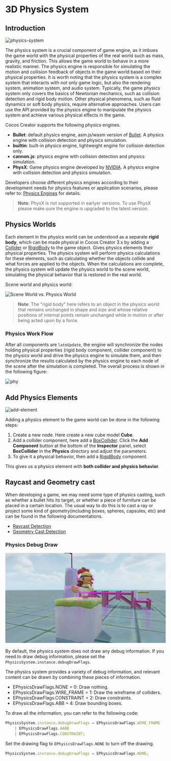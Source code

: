 # 3D Physics System

## Introduction

![physics-system](img/physics-system.jpg)

The physics system is a crucial component of game engine, as it imbues the game world with the physical properties of the real world such as mass, gravity, and friction. This allows the game world to behave in a more realistic manner. The physics engine is responsible for simulating the motion and collision feedback of objects in the game world based on their physical properties. It is worth noting that the physics system is a complex system that interacts with not only game logic, but also the rendering system, animation system, and audio system. Typically, the game physics system only covers the basics of Newtonian mechanics, such as collision detection and rigid body motion. Other physical phenomena, such as fluid dynamics or soft body physics, require alternative approaches. Users can use the API provided by the physics engine to manipulate the physics system and achieve various physical effects in the game.

Cocos Creator supports the following physics engines.

- **Bullet**: default physics engine, asm.js/wasm version of [Bullet](https://pybullet.org/wordpress/). A physics engine with collision detection and physics simulation.
- **builtin**: built-in physics engine, lightweight engine for collision detection only.
- **cannon.js**: physics engine with collision detection and physics simulation.
- **PhysX**: Game physics engine developed by [NVIDIA](https://developer.nvidia.com/physx-sdk). A physics engine with collision detection and physics simulation.

Developers choose different physics engines according to their development needs for physics features or application scenarios, please refer to: [Physics Engines](physics-engine.md) for details.

> **Note**: PhysX is not supported in earlyer versions. To use PhysX please make sure the engine is upgraded to the latest version.

## Physics Worlds

Each element in the physics world can be understood as a separate **rigid body**, which can be made physical in Cocos Creator 3.x by adding a [Collider](physics-collider.md) or [RigidBody](physics-rigidbody.md) to the game object. Gives physics elements their physical properties. The physics system will perform physics calculations for these elements, such as calculating whether the objects collide and what forces are applied to the objects. When the calculations are complete, the physics system will update the physics world to the scene world, simulating the physical behavior that is restored in the real world.

Scene world and physics world:

![Scene World vs. Physics World](img/physics-world.jpg)

> **Note**: The "rigid body"  here refers to an object in the physics world that remains unchanged in shape and size and whose relative positions of internal points remain unchanged while in motion or after being acted upon by a force.

### Physics Work Flow

After all components are `lateUpdate`, the engine will synchronize the nodes holding physical properties (rigid body component, collider component) to the physics world and drive the physics engine to simulate them, and then synchronize the results calculated by the physics engine to each node of the scene after the simulation is completed. The overall process is shown in the following figure:

![phy](img/physics-pipeline.png)

## Add Physics Elements

![add-element](img/physics-element.png)

Adding a physics element to the game world can be done in the following steps:

1. Create a new node. Here create a new cube model **Cube**.
2. Add a collider component, here add a [BoxCollider](physics-collider.md#BoxCollider). Click the **Add Component** button at the bottom of the **Inspector** panel, select **BoxCollider** in the **Physics** directory and adjust the parameters.
3. To give it a physical behavior, then add a [RigidBody](physics-rigidbody.md) component.

This gives us a physics element with **both collider and physics behavior**.

## Raycast and Geometry cast

When developing a game, we may need some type of physics casting, such as whether a bullet hits its target, or whether a piece of furniture can be placed in a certain location. The usual way to do this is to cast a ray or project some kind of geometry(including boxes, spheres, capsules, etc) and can be found in the following documentations.

- [Raycast Detection](./physics-raycast.md)
- [Geometry Cast Detection](./physics-sweep.md)

### Physics Debug Draw

![debug-draw](img/physics-debugdraw.png)

By default, the physics system does not draw any debug information. If you need to draw debug information, please set the `PhysicsSystem.instance.debugDrawFlags`.

The physics system provides a variety of debug information, and relevant content can be drawn by combining these pieces of information.

- EPhysicsDrawFlags.NONE = 0: Draw nothing.
- EPhysicsDrawFlags.WIRE_FRAME = 1: Draw the wireframe of colliders.
- EPhysicsDrawFlags.CONSTRAINT = 2: Draw constraints.
- EPhysicsDrawFlags.ABB = 4: Draw bounding boxes.

To draw all the information, you can refer to the following code:

```ts
PhysicsSystem.instance.debugDrawFlags = EPhysicsDrawFlags.WIRE_FRAME
    | EPhysicsDrawFlags.AABB
    | EPhysicsDrawFlags.CONSTRAINT;
```

Set the drawing flag to `EPhysicsDrawFlags.NONE` to turn off the drawing.

```ts
PhysicsSystem.instance.debugDrawFlags = EPhysicsDrawFlags.NONE;
```
